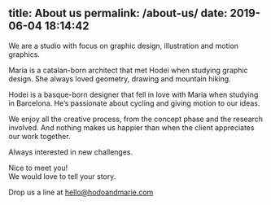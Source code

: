 title: About us
permalink: /about-us/
date: 2019-06-04 18:14:42
---
We are a studio with focus on graphic design, illustration and motion graphics.

Maria is a catalan-born architect that met Hodei when studying graphic design. She always loved geometry, drawing and mountain hiking.

Hodei is a basque-born designer that fell in love with Maria when studying in Barcelona. He’s passionate about cycling and giving motion to our ideas.

We enjoy all the creative process, from the concept phase and the research involved. And nothing makes us happier than when the client appreciates our work together.

Always interested in new challenges.

Nice to meet you!  
We would love to tell your story.

Drop us a line at hello@hodoandmarie.com
